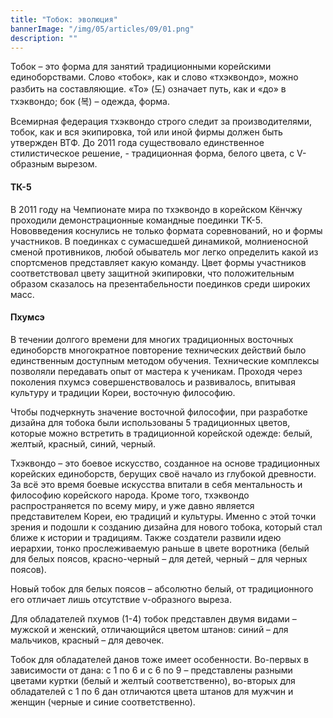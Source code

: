 ```yaml
---
title: "Тобок: эволюция"
bannerImage: "/img/05/articles/09/01.png"
description: ""
---
```


Тобок – это форма для занятий традиционными корейскими единоборствами. Слово «тобок», как и слово «тхэквондо», можно разбить на составляющие. «То» (도) означает путь, как и «до» в тхэквондо; бок (복) – одежда, форма.

Всемирная федерация тхэквондо строго следит за производителями, тобок, как и вся экипировка, той или иной фирмы должен быть утвержден ВТФ. До 2011 года существовало единственное стилистическое решение, - традиционная форма, белого цвета, с V-образным вырезом.

#### ТК-5

В 2011 году на Чемпионате мира по тхэквондо в корейском Кёнчжу проходили демонстрационные командные поединки TK-5. Нововведения коснулись не только формата соревнований, но и формы участников. В поединках с сумасшедшей динамикой, молниеносной сменой противников, любой обыватель мог легко определить какой из спортсменов представляет какую команду. Цвет формы участников соответствовал цвету защитной экипировки, что положительным образом сказалось на презентабельности поединков среди широких масс.

#### Пхумсэ

В течении долгого времени для многих традиционных восточных единоборств многократное повторение технических действий было единственным доступным методом обучения. Технические комплексы позволяли передавать опыт от мастера к ученикам. Проходя через поколения пхумсэ совершенствовалось и развивалось, впитывая культуру и традиции Кореи, восточную философию.

Чтобы подчеркнуть значение восточной философии, при разработке дизайна для тобока были использованы 5 традиционных цветов, которые можно встретить в традиционной корейской одежде: белый, желтый, красный, синий, черный.

Тхэквондо – это боевое искусство, созданное на основе традиционных корейских единоборств, берущих своё начало из глубокой древности. За всё это время боевые искусства впитали в себя ментальность и философию корейского народа. Кроме того, тхэквондо распространяется по всему миру, и уже давно является представителем Кореи, ею традиций и культуры. Именно с этой точки зрения и подошли к созданию дизайна для нового тобока, который стал ближе к истории и традициям. Также создатели развили идею иерархии, тонко прослеживаемую раньше в цвете воротника (белый для белых поясов, красно-черный – для детей, черный – для черных поясов).

Новый тобок для белых поясов – абсолютно белый, от традиционного его отличает лишь отсутствие v-образного выреза.

Для обладателей пхумов (1-4) тобок представлен двумя видами – мужской и женский, отличающийся цветом штанов: синий – для мальчиков, красный – для девочек.

Тобок для обладателей данов тоже имеет особенности. Во-первых в зависимости от дана: с 1 по 6 и с 6 по 9 – представлены разными цветами куртки (белый и желтый соответственно), во-вторых для обладателей с 1 по 6 дан отличаются цвета штанов для мужчин и женщин (черные и синие соответственно).
